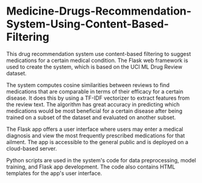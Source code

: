 # Medicine-Drugs-Recommendation-System-Using-Content-Based-Filtering 

This drug recommendation system use content-based filtering to suggest medications for a certain medical condition. The Flask web framework is used to create the system, which is based on the UCI ML Drug Review dataset.


The system computes cosine similarities between reviews to find medications that are comparable in terms of their efficacy for a certain disease. It does this by using a TF-IDF vectorizer to extract features from the review text. The algorithm has great accuracy in predicting which medications would be most beneficial for a certain disease after being trained on a subset of the dataset and evaluated on another subset.


The Flask app offers a user interface where users may enter a medical diagnosis and view the most frequently prescribed medications for that ailment. The app is accessible to the general public and is deployed on a cloud-based server.


Python scripts are used in the system's code for data preprocessing, model training, and Flask app development. The code also contains HTML templates for the app's user interface.

